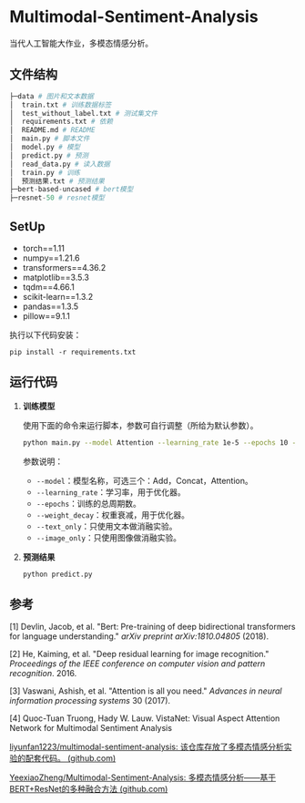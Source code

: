 # Multimodal-Sentiment-Analysis
 当代人工智能大作业，多模态情感分析。


## 文件结构

```python
├─data # 图片和文本数据
│  train.txt # 训练数据标签
│  test_without_label.txt # 测试集文件
│  requirements.txt # 依赖
│  README.md # README
│  main.py # 脚本文件
│  model.py # 模型
│  predict.py # 预测
│  read_data.py # 读入数据
│  train.py # 训练
│  预测结果.txt # 预测结果       
├─bert-based-uncased # bert模型
├─resnet-50 # resnet模型
```


## SetUp

- torch==1.11
- numpy==1.21.6
- transformers==4.36.2
- matplotlib==3.5.3
- tqdm==4.66.1
- scikit-learn==1.3.2
- pandas==1.3.5
- pillow==9.1.1


执行以下代码安装：

```shell
pip install -r requirements.txt
```


## 运行代码

1. **训练模型**

    使用下面的命令来运行脚本，参数可自行调整（所给为默认参数）。

    ```sh
    python main.py --model Attention --learning_rate 1e-5 --epochs 10 --weight_decay 0.01 --text_only False --image_only False
    ```

    参数说明：

    
    *   `--model`：模型名称，可选三个：Add，Concat，Attention。
    *   `--learning_rate`：学习率，用于优化器。
    *   `--epochs`：训练的总周期数。
    *   `--weight_decay`：权重衰减，用于优化器。
    *   `--text_only`：只使用文本做消融实验。
    *   `--image_only`：只使用图像做消融实验。


2. **预测结果**

    ```shell
    python predict.py
    ```

## 参考

[1] Devlin, Jacob, et al. "Bert: Pre-training of deep bidirectional transformers for language understanding." *arXiv preprint arXiv:1810.04805* (2018).

[2] He, Kaiming, et al. "Deep residual learning for image recognition." *Proceedings of the IEEE conference on computer vision and pattern recognition*. 2016.

[3] Vaswani, Ashish, et al. "Attention is all you need." *Advances in neural information processing systems* 30 (2017).

[4] Quoc-Tuan Truong, Hady W. Lauw. VistaNet: Visual Aspect Attention Network for Multimodal Sentiment Analysis

[liyunfan1223/multimodal-sentiment-analysis: 该仓库存放了多模态情感分析实验的配套代码。 (github.com)](https://github.com/liyunfan1223/multimodal-sentiment-analysis)

[YeexiaoZheng/Multimodal-Sentiment-Analysis: 多模态情感分析——基于BERT+ResNet的多种融合方法 (github.com)](https://github.com/YeexiaoZheng/Multimodal-Sentiment-Analysis)






